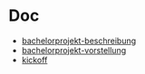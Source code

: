 # Doc

- [bachelorprojekt-beschreibung](bachelorprojekt-beschreibung-2019-h1.pdf)
- [bachelorprojekt-vorstellung](bachelorprojekt-vorstellung-rh1.pdf)
- [kickoff](kickoff.md)

<lively-drawio src="BP2019RH1.drawio"></lively-drawio>

<script>
// import Files from "src/client/files.js"
// var md = lively.query(this, "lively-markdown");
// Files.generateMarkdownFileListing(md.shadowRoot)
</script>
